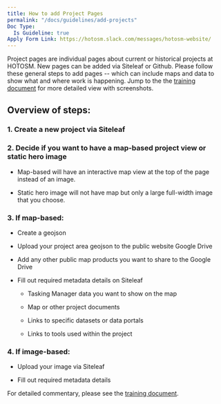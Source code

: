 ```yaml
---
title: How to add Project Pages
permalink: "/docs/guidelines/add-projects"
Doc Type:
  Is Guideline: true
Apply Form Link: https://hotosm.slack.com/messages/hotosm-website/
---
```


Project pages are individual pages about current or historical projects at HOTOSM. New pages can be added via Siteleaf or Github. Please follow these general steps to add pages -- which can include maps and data to show what and where work is happening. Jump to the the [training document](https://docs.google.com/document/d/15sCWy-pgpTY0AvQcHQKamlXHZy9A7QXyfzk0vmcUHuY/edit?usp=sharing) for more detailed view with screenshots.

## Overview of steps: 

### 1. Create a new project via Siteleaf

### 2. Decide if you want to have a map-based project view or static hero image
  
  * Map-based will have an interactive map view at the top of the page instead of an image.
  
  * Static hero image will not have map but only a large full-width image that you choose. 


### 3. If map-based:
  
  * Create a geojson
  
  * Upload your project area geojson to the public website Google Drive
  
  * Add any other public map products you want to share to the Google Drive
  
  * Fill out required metadata details on Siteleaf
  
    * Tasking Manager data you want to show on the map
  
    * Map or other project documents
  
    * Links to specific datasets or data portals
  
    * Links to tools used within the project


### 4. If image-based:
  
  * Upload your image via Siteleaf
  
  * Fill out required metadata details

For detailed commentary, please see the [training document](https://docs.google.com/document/d/15sCWy-pgpTY0AvQcHQKamlXHZy9A7QXyfzk0vmcUHuY/edit?usp=sharing).